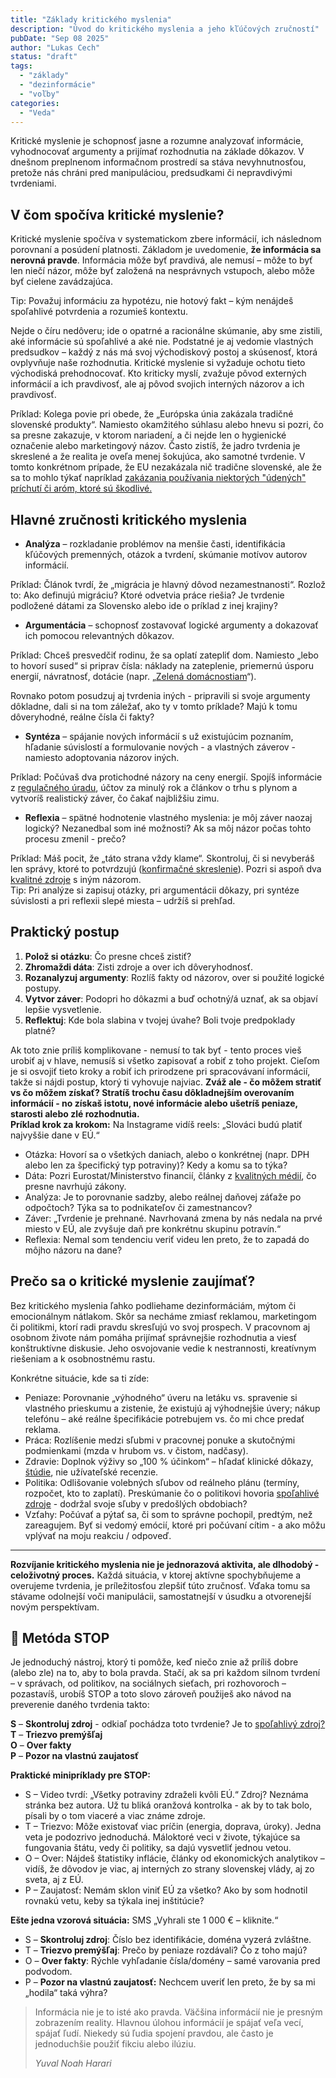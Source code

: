 ```yaml
---
title: "Základy kritického myslenia"
description: "Úvod do kritického myslenia a jeho kľúčových zručností"
pubDate: "Sep 08 2025"
author: "Lukas Cech"
status: "draft"
tags:
  - "základy"
  - "dezinformácie"
  - "voľby"
categories:
  - "Veda"
---
```


Kritické myslenie je schopnosť jasne a rozumne analyzovať informácie, vyhodnocovať argumenty a prijímať rozhodnutia na základe dôkazov. V dnešnom preplnenom informačnom prostredí sa stáva nevyhnutnosťou, pretože nás chráni pred manipuláciou, predsudkami či nepravdivými tvrdeniami.

## V čom spočíva kritické myslenie?

Kritické myslenie spočíva v systematickom zbere informácií, ich následnom porovnaní a posúdení platnosti. Základom je uvedomenie, <strong>že informácia sa nerovná pravde</strong>. Informácia môže byť pravdivá, ale nemusí – môže to byť len niečí názor, môže byť založená na nesprávnych vstupoch, alebo môže byť cielene zavádzajúca.

<aside class="callout callout--tip">
Tip: Považuj informáciu za hypotézu, nie hotový fakt – kým nenájdeš spoľahlivé potvrdenia a rozumieš kontextu.
</aside>

Nejde o číru nedôveru; ide o opatrné a racionálne skúmanie, aby sme zistili, aké informácie sú spoľahlivé a aké nie. Podstatné je aj vedomie vlastných predsudkov – každý z nás má svoj východiskový postoj a skúsenosť, ktorá ovplyvňuje naše rozhodnutia. Kritické myslenie si vyžaduje ochotu tieto východiská prehodnocovať.
Kto kriticky myslí, zvažuje pôvod externých informácií a ich pravdivosť, ale aj pôvod svojich interných názorov a ich pravdivosť.

<aside class="callout callout--info">
Príklad: Kolega povie pri obede, že „Európska únia zakázala tradičné slovenské produkty“. Namiesto okamžitého súhlasu alebo hnevu si pozri, čo sa presne zakazuje, v ktorom nariadení, a či nejde len o hygienické označenie alebo marketingový názov. Často zistíš, že jadro tvrdenia je skreslené a že realita je oveľa menej šokujúca, ako samotné tvrdenie. V tomto konkrétnom prípade, že EU nezakázala nič tradične slovenské, ale že sa to mohlo týkať napríklad <a href="https://sita.sk/byvaniehrou/europska-unia-zakazuje-niektore-udene-aromy-co-to-znamena-pre-spotrebitelov" target="_blank">zakázania používania niektorých "údených" príchutí či aróm, ktoré sú škodlivé.</a>
</aside>

## Hlavné zručnosti kritického myslenia

- **Analýza** – rozkladanie problémov na menšie časti, identifikácia kľúčových premenných, otázok a tvrdení, skúmanie motívov autorov informácií.
<aside class="callout callout--info">
Príklad: Článok tvrdí, že „migrácia je hlavný dôvod nezamestnanosti“. Rozlož to: Ako definujú migráciu? Ktoré odvetvia práce riešia? Je tvrdenie podložené dátami za Slovensko alebo ide o príklad z inej krajiny?
</aside>

- **Argumentácia** – schopnosť zostavovať logické argumenty a dokazovať ich pomocou relevantných dôkazov.
<aside class="callout callout--info">
Príklad: Chceš presvedčiť rodinu, že sa oplatí zatepliť dom. Namiesto „lebo to hovorí sused“ si priprav čísla: náklady na zateplenie, priemernú úsporu energií, návratnosť, dotácie (napr. „<a href="https://zelenadomacnostiam.sk/" target="_blank">Zelená domácnostiam</a>“).

<p>Rovnako potom posudzuj aj tvrdenia iných - pripravili si svoje argumenty dôkladne, dali si na tom záležať, ako ty v tomto príklade? Majú k tomu dôveryhodné, reálne čísla či fakty?
</aside>

- **Syntéza** – spájanie nových informácií s už existujúcim poznaním, hľadanie súvislostí a formulovanie nových - a vlastných záverov - namiesto adoptovania názorov iných.

<aside class="callout callout--info">
Príklad: Počúvaš dva protichodné názory na ceny energií. Spojíš informácie z <a href="https://www.urso.gov.sk/" target="_blank">regulačného úradu</a>, účtov za minulý rok a článkov o trhu s plynom a vytvoríš realistický záver, čo čakať najbližšiu zimu.
</aside>

- **Reflexia** – spätné hodnotenie vlastného myslenia: je môj záver naozaj logický? Nezanedbal som iné možnosti? Ak sa môj názor počas tohto procesu zmenil - prečo? 

<aside class="callout callout--info">
Príklad: Máš pocit, že „táto strana vždy klame“. Skontroluj, či si nevyberáš len správy, ktoré to potvrdzujú (<a href="/blog/zakladne-typy-zaujatosti/#konfirmacne-skreslenie">konfirmačné skreslenie</a>). Pozri si aspoň dva <a href="/blog/ako-odlisit-spolahlive-zdroje-informacii-od-nespolahlivych/">kvalitné zdroje</a> s iným názorom.
</aside>

<aside class="callout callout--tip">
Tip: Pri analýze si zapisuj otázky, pri argumentácii dôkazy, pri syntéze súvislosti a pri reflexii slepé miesta – udržíš si prehľad.
</aside>

## Praktický postup

1. **Polož si otázku**: Čo presne chceš zistiť?
2. **Zhromaždi dáta**: Zisti zdroje a over ich dôveryhodnosť.
3. **Rozanalyzuj argumenty**: Rozlíš fakty od názorov, over si použité logické postupy.
4. **Vytvor záver**: Podopri ho dôkazmi a buď ochotný/á uznať, ak sa objaví lepšie vysvetlenie.
5. **Reflektuj**: Kde bola slabina v tvojej úvahe? Boli tvoje predpoklady platné?

<aside class="callout callout--tip">
Ak toto znie príliš komplikovane - nemusí to tak byť - tento proces vieš urobiť aj v hlave, nemusíš si všetko zapisovať a robiť z toho projekt. Cieľom je si osvojiť tieto kroky a robiť ich prirodzene pri spracovávaní informácií, takže si nájdi postup, ktorý ti vyhovuje najviac. <strong>Zváž ale - čo môžem stratiť vs čo môžem získať? Stratíš trochu času dôkladnejším overovaním informácií - no získaš istotu, nové informácie alebo ušetríš peniaze, starosti alebo zlé rozhodnutia.</strong>
</aside>

<aside class="callout callout--info">
<strong>Príklad krok za krokom:</strong> Na Instagrame vidíš reels: „Slováci budú platiť najvyššie dane v EÚ.“
<ul>
<li>Otázka: Hovorí sa o všetkých daniach, alebo o konkrétnej (napr. DPH alebo len za špecifický typ potraviny)? Kedy a komu sa to týka?</li>
<li>Dáta: Pozri Eurostat/Ministerstvo financií, články z <a href="/blog/ako-odlisit-spolahlive-zdroje-informacii-od-nespolahlivych/">kvalitných médií</a>, čo presne navrhujú zákony.</li>
<li>Analýza: Je to porovnanie sadzby, alebo reálnej daňovej záťaže po odpočtoch? Týka sa to podnikateľov či zamestnancov?</li>
<li>Záver: „Tvrdenie je prehnané. Navrhovaná zmena by nás nedala na prvé miesto v EÚ, ale zvyšuje daň pre konkrétnu skupinu potravín.“</li>
<li>Reflexia: Nemal som tendenciu veriť videu len preto, že to zapadá do môjho názoru na dane?</li>
</ul>
</aside>

## Prečo sa o kritické myslenie zaujímať?

Bez kritického myslenia ľahko podliehame dezinformáciám, mýtom či emocionálnym nátlakom. Skôr sa necháme zmiasť reklamou, marketingom či politikmi, ktorí radi pravdu skresľujú vo svoj prospech. V pracovnom aj osobnom živote nám pomáha prijímať správnejšie rozhodnutia a viesť konštruktívne diskusie. Jeho osvojovanie vedie k nestrannosti, kreatívnym riešeniam a k osobnostnému rastu.

Konkrétne situácie, kde sa ti zíde:
- Peniaze: Porovnanie „výhodného“ úveru na letáku vs. spravenie si vlastného prieskumu a zistenie, že existujú aj výhodnejšie úvery; nákup telefónu – aké reálne špecifikácie potrebujem vs. čo mi chce predať reklama.
- Práca: Rozlíšenie medzi sľubmi v pracovnej ponuke a skutočnými podmienkami (mzda v hrubom vs. v čistom, nadčasy).
- Zdravie: Doplnok výživy so „100 % účinkom“ – hľadať klinické dôkazy, [štúdie](/blog/ako-rozpoznat-kvalitne-vedecke-studie/), nie užívateľské recenzie.
- Politika: Odlišovanie volebných sľubov od reálneho plánu (termíny, rozpočet, kto to zaplatí). Preskúmanie čo o politikovi hovoria [spoľahlivé zdroje](/blog/ako-odlisit-spolahlive-zdroje-informacii-od-nespolahlivych/) - dodržal svoje sľuby v predošlých obdobiach? 
- Vzťahy: Počúvať a pýtať sa, či som to správne pochopil, predtým, než zareagujem. Byť si vedomý emócií, ktoré pri počúvaní cítim - a ako môžu vplývať na moju reakciu / odpoveď.

---

<strong>Rozvíjanie kritického myslenia nie je jednorazová aktivita, ale dlhodobý - celoživotný proces.</strong> Každá situácia, v ktorej aktívne spochybňujeme a overujeme tvrdenia, je príležitosťou zlepšiť túto zručnosť. Vďaka tomu sa stávame odolnejší voči manipulácii, samostatnejší v úsudku a otvorenejší novým perspektívam.

## 🛑 Metóda STOP

Je jednoduchý nástroj, ktorý ti pomôže, keď niečo znie až príliš dobre (alebo zle) na to, aby to bola pravda.
Stačí, ak sa pri každom silnom tvrdení – v správach, od politikov, na sociálnych sieťach, pri rozhovoroch – pozastavíš,
urobíš STOP a toto slovo zároveň použiješ ako návod na preverenie daného tvrdenia takto:
				
<p><strong>S</strong> – <strong>Skontroluj zdroj</strong> - odkiaľ pochádza toto tvrdenie? Je to 
					<a href="/blog/ako-odlisit-spolahlive-zdroje-informacii-od-nespolahlivych/">spoľahlivý zdroj?</a><br/>
				<strong>T</strong> – <strong>Triezvo premýšľaj</strong><br/>
				<strong>O</strong> – <strong>Over fakty</strong><br/>
				<strong>P</strong> – <strong>Pozor na vlastnú zaujatosť</strong></p>

<aside class="callout callout--info">
<p><strong>Praktické minipríklady pre STOP:</strong></p>
<ul>
<li>S – Video tvrdí: „Všetky potraviny zdraželi kvôli EÚ.“ Zdroj? Neznáma stránka bez autora. Už tu bliká oranžová kontrolka - ak by to tak bolo, písali by o tom viaceré a viac známe zdroje.</li>
<li>T – Triezvo: Môže existovať viac príčin (energia, doprava, úroky). Jedna veta je podozrivo jednoduchá. Máloktoré veci v živote, týkajúce sa fungovania štátu, vedy či politiky, sa dajú vysvetliť jednou vetou.</li>
<li>O – Over: Nájdeš štatistiky inflácie, články od ekonomických analytikov – vidíš, že dôvodov je viac, aj interných zo strany slovenskej vlády, aj zo sveta, aj z EÚ.</li>
<li>P – Zaujatosť: Nemám sklon viniť EÚ za všetko? Ako by som hodnotil rovnakú vetu, keby sa týkala inej inštitúcie?</li>
</ul>

<p><strong>Ešte jedna vzorová situácia:</strong> SMS „Vyhrali ste 1 000 € – kliknite.“</p>
<ul>
<li>S – <strong>Skontroluj zdroj</strong>: Číslo bez identifikácie, doména vyzerá zvláštne.</li>
<li>T – <strong>Triezvo premýšľaj</strong>: Prečo by peniaze rozdávali? Čo z toho majú?</li>
<li>O – <strong>Over fakty</strong>: Rýchle vyhľadanie čísla/domény – samé varovania pred podvodom.</li>
<li>P – <strong>Pozor na vlastnú zaujatosť:</strong> Nechcem uveriť len preto, že by sa mi „hodila“ taká výhra?</li>
</ul>
</aside>


<blockquote>
				<p>Informácia nie je to isté ako pravda. Väčšina informácií nie je presným zobrazením reality. Hlavnou úlohou informácií je spájať veľa vecí, spájať ľudí. Niekedy sú ľudia spojení pravdou, ale často je jednoduchšie použiť fikciu alebo ilúziu.</p>
				<footer><cite>Yuval Noah Harari</cite></footer>
				
</blockquote>
